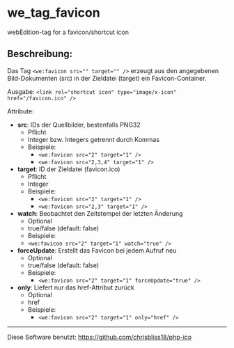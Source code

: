 we_tag_favicon
==============

webEdition-tag for a favicon/shortcut icon


Beschreibung:
----------------------

Das Tag `<we:favicon src="" target="" />` erzeugt aus den angegebenen
Bild-Dokumenten (src) in der Zieldatei (target) ein Favicon-Container.

Ausgabe:
`<link rel="shortcut icon" type="image/x-icon" href="/favicon.ico" />`

Attribute:
* **src**: IDs der Quellbilder, bestenfalls PNG32
    * Pflicht
    * Integer bzw. Integers getrennt durch Kommas
    * Beispiele:
        * `<we:favicon src="2" target="1" />`
        * `<we:favicon src="2,3,4" target="1" />`
* **target**: ID der Zieldatei (favicon.ico)
    * Pflicht
    * Integer
    * Beispiele:
        * `<we:favicon src="2" target="1" />`
        * `<we:favicon src="2,3" target="1" />`
* **watch**: Beobachtet den Zeitstempel der letzten Änderung
    * Optional
    * true/false (default: false)
    * Beispiele:
    * `<we:favicon src="2" target="1" watch="true" />`
* **forceUpdate**: Erstellt das Favicon bei jedem Aufruf neu
    * Optional
    * true/false (default: false)
    * Beispiele:
        * `<we:favicon src="2" target="1" forceUpdate="true" />`
* **only**: Liefert nur das href-Attribut zurück
    * Optional
    * href
    * Beispiele:
         * `<we:favicon src="2" target="1" only="href" />`



---------
Diese Software benutzt: https://github.com/chrisbliss18/php-ico
